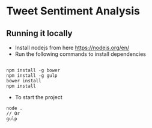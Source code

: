 # Tweet Sentiment Analysis

## Running it locally
* Install nodejs from here https://nodejs.org/en/
* Run the following commands to install dependencies
```

npm install -g bower
npm install -g gulp
bower install
npm install

```
* To start the project
```
node .
// Or
gulp
```

 